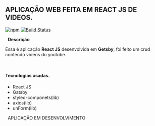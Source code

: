 ## APLICAÇÃO WEB FEITA EM REACT JS DE VIDEOS.
[![npm](https://img.shields.io/npm/v/@unform/core.svg?color=%237159c1)](https://www.npmjs.com/package/@unform/core)<space><space>
[![Build Status](https://travis-ci.org/joemccann/dillinger.svg?branch=master)](https://travis-ci.org/joemccann/dillinger)

&nbsp;
**Descrição**

Essa é aplicação **React JS** desenvolvida em **Getsby**, foi feito um crud contendo videos do youtube.

&nbsp;
#### Tecnologias usadas.

* React JS
* Gatsby
* styled-componets(lib)
* axios(lib)
* unForm(lib)

&nbsp;
APLICAÇÃO EM DESENVOLVIMENTO